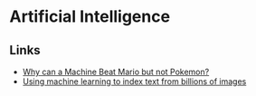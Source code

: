 # Artificial Intelligence

## Links

-   [Why can a Machine Beat Mario but not Pokemon?](https://towardsdatascience.com/why-can-a-machine-beat-mario-but-not-pokemon-ff61313187e1)
-   [Using machine learning to index text from billions of images](https://blogs.dropbox.com/tech/2018/10/using-machine-learning-to-index-text-from-billions-of-images/)

